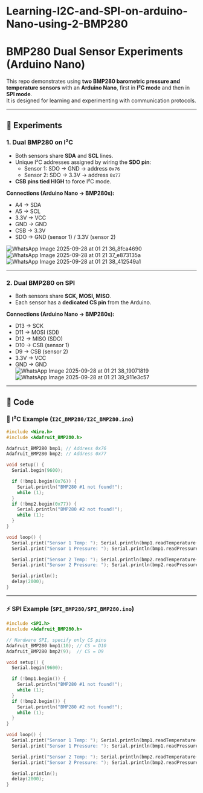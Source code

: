 # Learning-I2C-and-SPI-on-arduino-Nano-using-2-BMP280

# BMP280 Dual Sensor Experiments (Arduino Nano)

This repo demonstrates using **two BMP280 barometric pressure and temperature sensors** with an **Arduino Nano**, first in **I²C mode** and then in **SPI mode**.  
It is designed for learning and experimenting with communication protocols.

---

## 🧪 Experiments

### 1. Dual BMP280 on I²C
- Both sensors share **SDA** and **SCL** lines.  
- Unique I²C addresses assigned by wiring the **SDO pin**:
  - Sensor 1: SDO → GND → address `0x76`  
  - Sensor 2: SDO → 3.3V → address `0x77`  
- **CSB pins tied HIGH** to force I²C mode.  

**Connections (Arduino Nano → BMP280s):**
- A4 → SDA  
- A5 → SCL  
- 3.3V → VCC  
- GND → GND  
- CSB → 3.3V  
- SDO → GND (sensor 1) / 3.3V (sensor 2)  


![WhatsApp Image 2025-09-28 at 01 21 36_8fca4690](https://github.com/user-attachments/assets/071b3b22-31a9-4113-9103-9b86ce5ffaa1)
![WhatsApp Image 2025-09-28 at 01 21 37_e873135a](https://github.com/user-attachments/assets/4e365eac-b145-492e-9a55-bc3617de709b)
![WhatsApp Image 2025-09-28 at 01 21 38_412549a1](https://github.com/user-attachments/assets/0b8e1a55-5a52-4c26-9cba-4615ffb98fe1)

---

### 2. Dual BMP280 on SPI
- Both sensors share **SCK, MOSI, MISO**.  
- Each sensor has a **dedicated CS pin** from the Arduino.  

**Connections (Arduino Nano → BMP280s):**
- D13 → SCK  
- D11 → MOSI (SDI)  
- D12 → MISO (SDO)  
- D10 → CSB (sensor 1)  
- D9  → CSB (sensor 2)  
- 3.3V → VCC  
- GND → GND  
![WhatsApp Image 2025-09-28 at 01 21 38_19071819](https://github.com/user-attachments/assets/e9264766-5776-4cc4-a57b-6879ab9856b3)
![WhatsApp Image 2025-09-28 at 01 21 39_911e3c57](https://github.com/user-attachments/assets/ac8e6fdd-f2b5-4822-8fe9-16beef6de847)

---


## 📂 Code

### 🧭 I²C Example (`I2C_BMP280/I2C_BMP280.ino`)
```cpp
#include <Wire.h>
#include <Adafruit_BMP280.h>

Adafruit_BMP280 bmp1; // Address 0x76
Adafruit_BMP280 bmp2; // Address 0x77

void setup() {
  Serial.begin(9600);

  if (!bmp1.begin(0x76)) {
    Serial.println("BMP280 #1 not found!");
    while (1);
  }
  if (!bmp2.begin(0x77)) {
    Serial.println("BMP280 #2 not found!");
    while (1);
  }
}

void loop() {
  Serial.print("Sensor 1 Temp: "); Serial.println(bmp1.readTemperature());
  Serial.print("Sensor 1 Pressure: "); Serial.println(bmp1.readPressure() / 100.0);

  Serial.print("Sensor 2 Temp: "); Serial.println(bmp2.readTemperature());
  Serial.print("Sensor 2 Pressure: "); Serial.println(bmp2.readPressure() / 100.0);

  Serial.println();
  delay(2000);
}
```

---

### ⚡ SPI Example (`SPI_BMP280/SPI_BMP280.ino`)
```cpp
#include <SPI.h>
#include <Adafruit_BMP280.h>

// Hardware SPI, specify only CS pins
Adafruit_BMP280 bmp1(10); // CS = D10
Adafruit_BMP280 bmp2(9);  // CS = D9

void setup() {
  Serial.begin(9600);

  if (!bmp1.begin()) {
    Serial.println("BMP280 #1 not found!");
    while (1);
  }
  if (!bmp2.begin()) {
    Serial.println("BMP280 #2 not found!");
    while (1);
  }
}

void loop() {
  Serial.print("Sensor 1 Temp: "); Serial.println(bmp1.readTemperature());
  Serial.print("Sensor 1 Pressure: "); Serial.println(bmp1.readPressure() / 100.0);

  Serial.print("Sensor 2 Temp: "); Serial.println(bmp2.readTemperature());
  Serial.print("Sensor 2 Pressure: "); Serial.println(bmp2.readPressure() / 100.0);

  Serial.println();
  delay(2000);
}
```
